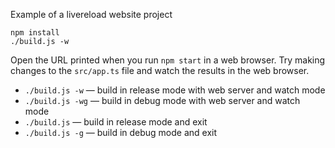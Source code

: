 Example of a livereload website project

```
npm install
./build.js -w
```

Open the URL printed when you run `npm start` in a web browser.
Try making changes to the `src/app.ts` file and watch the results in the web browser.

- `./build.js -w` — build in release mode with web server and watch mode
- `./build.js -wg` — build in debug mode with web server and watch mode
- `./build.js` — build in release mode and exit
- `./build.js -g` — build in debug mode and exit
